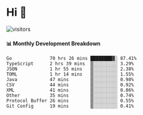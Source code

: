 # Hi 👋
 
![visitors](https://visitor-badge.glitch.me/badge?page_id=sorcererxw.sorcererx)

#### 📊 Monthly Development Breakdown

<!--START_SECTION:waka-->
```text
Go              70 hrs 26 mins ████████▓░ 87.41%
TypeScript      2 hrs 39 mins  ▒░░░░░░░░░ 3.29%
JSON            1 hr 55 mins   ▒░░░░░░░░░ 2.38%
TOML            1 hr 14 mins   ▒░░░░░░░░░ 1.55%
Java            47 mins        ▒░░░░░░░░░ 0.98%
CSV             44 mins        ▒░░░░░░░░░ 0.92%
XML             41 mins        ▒░░░░░░░░░ 0.86%
Other           35 mins        ▒░░░░░░░░░ 0.74%
Protocol Buffer 26 mins        ▒░░░░░░░░░ 0.55%
Git Config      19 mins        ▒░░░░░░░░░ 0.41%
```
<!--END_SECTION:waka-->
